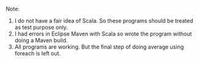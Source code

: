 Note:

1. I do not have a fair idea of Scala. So these programs should be treated as test purpose only.
2. I had errors in Eclipse Maven with Scala so wrote the program without doing a Maven build.
3. All programs are working. But the final step of doing average using foreach is left out.

   
